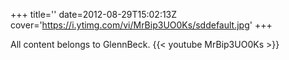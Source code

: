 +++
title=''
date=2012-08-29T15:02:13Z
cover='https://i.ytimg.com/vi/MrBip3UO0Ks/sddefault.jpg'
+++

All content belongs to GlennBeck.
{{< youtube MrBip3UO0Ks >}}

